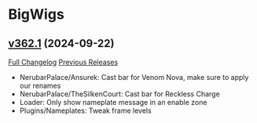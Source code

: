 # BigWigs

## [v362.1](https://github.com/BigWigsMods/BigWigs/tree/v362.1) (2024-09-22)
[Full Changelog](https://github.com/BigWigsMods/BigWigs/compare/v362...v362.1) [Previous Releases](https://github.com/BigWigsMods/BigWigs/releases)

- NerubarPalace/Ansurek: Cast bar for Venom Nova, make sure to apply our renames  
- NerubarPalace/TheSilkenCourt: Cast bar for Reckless Charge  
- Loader: Only show nameplate message in an enable zone  
- Plugins/Nameplates: Tweak frame levels  

